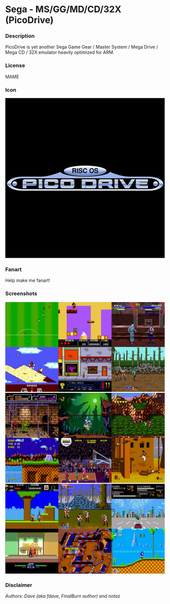 # Sega - MS/GG/MD/CD/32X (PicoDrive)

### Description

PicoDrive is yet another Sega Game Gear / Master System / Mega Drive / Mega CD / 32X emulator heavily optimized for ARM.

### License

MAME

### Icon

![Sega - MS/GG/MD/CD/32X (PicoDrive) icon](game.libretro.picodrive/resources/icon.png)

### Fanart

Help make me fanart!

### Screenshots

![Sega - MS/GG/MD/CD/32X (PicoDrive) screenshot](game.libretro.picodrive/resources/screenshot-01.jpg)
![Sega - MS/GG/MD/CD/32X (PicoDrive) screenshot](game.libretro.picodrive/resources/screenshot-02.jpg)
![Sega - MS/GG/MD/CD/32X (PicoDrive) screenshot](game.libretro.picodrive/resources/screenshot-03.jpg)

### Disclaimer

*Authors: Dave (aka fdave, FinalBurn author) and notaz*

